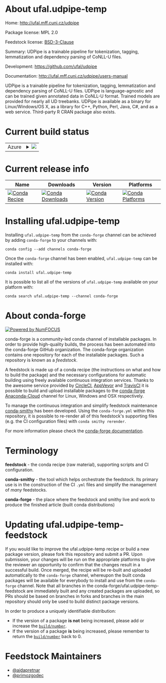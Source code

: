 About ufal.udpipe-temp
======================

Home: http://ufal.mff.cuni.cz/udpipe

Package license: MPL 2.0

Feedstock license: [BSD-3-Clause](https://github.com/conda-forge/ufal.udpipe-temp-feedstock/blob/master/LICENSE.txt)

Summary: UDPipe is a trainable pipeline for tokenization, tagging, lemmatization and dependency parsing of CoNLL-U files.

Development: https://github.com/ufal/udpipe

Documentation: http://ufal.mff.cuni.cz/udpipe/users-manual

UDPipe is a trainable pipeline for tokenization, tagging, lemmatization and
dependency parsing of CoNLL-U files. UDPipe is language-agnostic and can be
trained given annotated data in CoNLL-U format. Trained models are provided
for nearly all UD treebanks. UDPipe is available as a binary for Linux/Windows/OS X,
as a library for C++, Python, Perl, Java, C#, and as a web service. Third-party
R CRAN package also exists.


Current build status
====================


<table>
    
  <tr>
    <td>Azure</td>
    <td>
      <details>
        <summary>
          <a href="https://dev.azure.com/conda-forge/feedstock-builds/_build/latest?definitionId=4817&branchName=master">
            <img src="https://dev.azure.com/conda-forge/feedstock-builds/_apis/build/status/ufal.udpipe-temp-feedstock?branchName=master">
          </a>
        </summary>
        <table>
          <thead><tr><th>Variant</th><th>Status</th></tr></thead>
          <tbody><tr>
              <td>linux_64_python3.6.____cpython</td>
              <td>
                <a href="https://dev.azure.com/conda-forge/feedstock-builds/_build/latest?definitionId=4817&branchName=master">
                  <img src="https://dev.azure.com/conda-forge/feedstock-builds/_apis/build/status/ufal.udpipe-temp-feedstock?branchName=master&jobName=linux&configuration=linux_64_python3.6.____cpython" alt="variant">
                </a>
              </td>
            </tr><tr>
              <td>linux_64_python3.7.____cpython</td>
              <td>
                <a href="https://dev.azure.com/conda-forge/feedstock-builds/_build/latest?definitionId=4817&branchName=master">
                  <img src="https://dev.azure.com/conda-forge/feedstock-builds/_apis/build/status/ufal.udpipe-temp-feedstock?branchName=master&jobName=linux&configuration=linux_64_python3.7.____cpython" alt="variant">
                </a>
              </td>
            </tr><tr>
              <td>linux_64_python3.8.____cpython</td>
              <td>
                <a href="https://dev.azure.com/conda-forge/feedstock-builds/_build/latest?definitionId=4817&branchName=master">
                  <img src="https://dev.azure.com/conda-forge/feedstock-builds/_apis/build/status/ufal.udpipe-temp-feedstock?branchName=master&jobName=linux&configuration=linux_64_python3.8.____cpython" alt="variant">
                </a>
              </td>
            </tr><tr>
              <td>linux_64_python3.9.____cpython</td>
              <td>
                <a href="https://dev.azure.com/conda-forge/feedstock-builds/_build/latest?definitionId=4817&branchName=master">
                  <img src="https://dev.azure.com/conda-forge/feedstock-builds/_apis/build/status/ufal.udpipe-temp-feedstock?branchName=master&jobName=linux&configuration=linux_64_python3.9.____cpython" alt="variant">
                </a>
              </td>
            </tr><tr>
              <td>osx_64_python3.6.____cpython</td>
              <td>
                <a href="https://dev.azure.com/conda-forge/feedstock-builds/_build/latest?definitionId=4817&branchName=master">
                  <img src="https://dev.azure.com/conda-forge/feedstock-builds/_apis/build/status/ufal.udpipe-temp-feedstock?branchName=master&jobName=osx&configuration=osx_64_python3.6.____cpython" alt="variant">
                </a>
              </td>
            </tr><tr>
              <td>osx_64_python3.7.____cpython</td>
              <td>
                <a href="https://dev.azure.com/conda-forge/feedstock-builds/_build/latest?definitionId=4817&branchName=master">
                  <img src="https://dev.azure.com/conda-forge/feedstock-builds/_apis/build/status/ufal.udpipe-temp-feedstock?branchName=master&jobName=osx&configuration=osx_64_python3.7.____cpython" alt="variant">
                </a>
              </td>
            </tr><tr>
              <td>osx_64_python3.8.____cpython</td>
              <td>
                <a href="https://dev.azure.com/conda-forge/feedstock-builds/_build/latest?definitionId=4817&branchName=master">
                  <img src="https://dev.azure.com/conda-forge/feedstock-builds/_apis/build/status/ufal.udpipe-temp-feedstock?branchName=master&jobName=osx&configuration=osx_64_python3.8.____cpython" alt="variant">
                </a>
              </td>
            </tr><tr>
              <td>osx_64_python3.9.____cpython</td>
              <td>
                <a href="https://dev.azure.com/conda-forge/feedstock-builds/_build/latest?definitionId=4817&branchName=master">
                  <img src="https://dev.azure.com/conda-forge/feedstock-builds/_apis/build/status/ufal.udpipe-temp-feedstock?branchName=master&jobName=osx&configuration=osx_64_python3.9.____cpython" alt="variant">
                </a>
              </td>
            </tr><tr>
              <td>win_64_python3.6.____cpython</td>
              <td>
                <a href="https://dev.azure.com/conda-forge/feedstock-builds/_build/latest?definitionId=4817&branchName=master">
                  <img src="https://dev.azure.com/conda-forge/feedstock-builds/_apis/build/status/ufal.udpipe-temp-feedstock?branchName=master&jobName=win&configuration=win_64_python3.6.____cpython" alt="variant">
                </a>
              </td>
            </tr><tr>
              <td>win_64_python3.7.____cpython</td>
              <td>
                <a href="https://dev.azure.com/conda-forge/feedstock-builds/_build/latest?definitionId=4817&branchName=master">
                  <img src="https://dev.azure.com/conda-forge/feedstock-builds/_apis/build/status/ufal.udpipe-temp-feedstock?branchName=master&jobName=win&configuration=win_64_python3.7.____cpython" alt="variant">
                </a>
              </td>
            </tr><tr>
              <td>win_64_python3.8.____cpython</td>
              <td>
                <a href="https://dev.azure.com/conda-forge/feedstock-builds/_build/latest?definitionId=4817&branchName=master">
                  <img src="https://dev.azure.com/conda-forge/feedstock-builds/_apis/build/status/ufal.udpipe-temp-feedstock?branchName=master&jobName=win&configuration=win_64_python3.8.____cpython" alt="variant">
                </a>
              </td>
            </tr><tr>
              <td>win_64_python3.9.____cpython</td>
              <td>
                <a href="https://dev.azure.com/conda-forge/feedstock-builds/_build/latest?definitionId=4817&branchName=master">
                  <img src="https://dev.azure.com/conda-forge/feedstock-builds/_apis/build/status/ufal.udpipe-temp-feedstock?branchName=master&jobName=win&configuration=win_64_python3.9.____cpython" alt="variant">
                </a>
              </td>
            </tr>
          </tbody>
        </table>
      </details>
    </td>
  </tr>
</table>

Current release info
====================

| Name | Downloads | Version | Platforms |
| --- | --- | --- | --- |
| [![Conda Recipe](https://img.shields.io/badge/recipe-ufal.udpipe--temp-green.svg)](https://anaconda.org/conda-forge/ufal.udpipe-temp) | [![Conda Downloads](https://img.shields.io/conda/dn/conda-forge/ufal.udpipe-temp.svg)](https://anaconda.org/conda-forge/ufal.udpipe-temp) | [![Conda Version](https://img.shields.io/conda/vn/conda-forge/ufal.udpipe-temp.svg)](https://anaconda.org/conda-forge/ufal.udpipe-temp) | [![Conda Platforms](https://img.shields.io/conda/pn/conda-forge/ufal.udpipe-temp.svg)](https://anaconda.org/conda-forge/ufal.udpipe-temp) |

Installing ufal.udpipe-temp
===========================

Installing `ufal.udpipe-temp` from the `conda-forge` channel can be achieved by adding `conda-forge` to your channels with:

```
conda config --add channels conda-forge
```

Once the `conda-forge` channel has been enabled, `ufal.udpipe-temp` can be installed with:

```
conda install ufal.udpipe-temp
```

It is possible to list all of the versions of `ufal.udpipe-temp` available on your platform with:

```
conda search ufal.udpipe-temp --channel conda-forge
```


About conda-forge
=================

[![Powered by NumFOCUS](https://img.shields.io/badge/powered%20by-NumFOCUS-orange.svg?style=flat&colorA=E1523D&colorB=007D8A)](http://numfocus.org)

conda-forge is a community-led conda channel of installable packages.
In order to provide high-quality builds, the process has been automated into the
conda-forge GitHub organization. The conda-forge organization contains one repository
for each of the installable packages. Such a repository is known as a *feedstock*.

A feedstock is made up of a conda recipe (the instructions on what and how to build
the package) and the necessary configurations for automatic building using freely
available continuous integration services. Thanks to the awesome service provided by
[CircleCI](https://circleci.com/), [AppVeyor](https://www.appveyor.com/)
and [TravisCI](https://travis-ci.com/) it is possible to build and upload installable
packages to the [conda-forge](https://anaconda.org/conda-forge)
[Anaconda-Cloud](https://anaconda.org/) channel for Linux, Windows and OSX respectively.

To manage the continuous integration and simplify feedstock maintenance
[conda-smithy](https://github.com/conda-forge/conda-smithy) has been developed.
Using the ``conda-forge.yml`` within this repository, it is possible to re-render all of
this feedstock's supporting files (e.g. the CI configuration files) with ``conda smithy rerender``.

For more information please check the [conda-forge documentation](https://conda-forge.org/docs/).

Terminology
===========

**feedstock** - the conda recipe (raw material), supporting scripts and CI configuration.

**conda-smithy** - the tool which helps orchestrate the feedstock.
                   Its primary use is in the construction of the CI ``.yml`` files
                   and simplify the management of *many* feedstocks.

**conda-forge** - the place where the feedstock and smithy live and work to
                  produce the finished article (built conda distributions)


Updating ufal.udpipe-temp-feedstock
===================================

If you would like to improve the ufal.udpipe-temp recipe or build a new
package version, please fork this repository and submit a PR. Upon submission,
your changes will be run on the appropriate platforms to give the reviewer an
opportunity to confirm that the changes result in a successful build. Once
merged, the recipe will be re-built and uploaded automatically to the
`conda-forge` channel, whereupon the built conda packages will be available for
everybody to install and use from the `conda-forge` channel.
Note that all branches in the conda-forge/ufal.udpipe-temp-feedstock are
immediately built and any created packages are uploaded, so PRs should be based
on branches in forks and branches in the main repository should only be used to
build distinct package versions.

In order to produce a uniquely identifiable distribution:
 * If the version of a package **is not** being increased, please add or increase
   the [``build/number``](https://conda.io/docs/user-guide/tasks/build-packages/define-metadata.html#build-number-and-string).
 * If the version of a package **is** being increased, please remember to return
   the [``build/number``](https://conda.io/docs/user-guide/tasks/build-packages/define-metadata.html#build-number-and-string)
   back to 0.

Feedstock Maintainers
=====================

* [@ajdapretnar](https://github.com/ajdapretnar/)
* [@primozgodec](https://github.com/primozgodec/)

